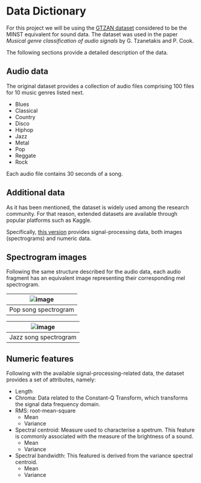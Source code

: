 # Data Dictionary

For this project we will be using the [GTZAN dataset](http://marsyas.info/downloads/datasets.html) considered to be the MINST equivalent for sound data. The dataset was used in the paper  <i>Musical genre classification of audio signals </i> by G. Tzanetakis and P. Cook.

The following sections provide a detailed description of the data.

## Audio data

The original dataset provides a collection of audio files comprising 100 files for 10 music genres listed next.

<ul>
    <li>Blues</li>
    <li>Classical</li>
    <li>Country</li>
    <li>Disco</li>
    <li>Hiphop</li>
    <li>Jazz</li>
    <li>Metal</li>
    <li>Pop</li>
    <li>Reggate</li>
    <li>Rock</li>
</ul>

Each audio file contains 30 seconds of a song. 

## Additional data

As it has been mentioned, the dataset is widely used among the research community. For that reason, extended datasets are available through popular platforms such as Kaggle.  

Specifically,  [this version](!https://www.kaggle.com/andradaolteanu/gtzan-dataset-music-genre-classification) provides signal-processing data, both images (spectrograms) and numeric data.


## Spectrogram images

Following the same structure described for the audio data, each audio fragment has an equivalent image representing their corresponding mel spectrogram.

| ![image](https://drive.google.com/uc?export=view&id=1ynwRdiAJNwa1gT4CB_9p5yE6UnhR4tlb) |
|:--:| 
| Pop song spectrogram |

| ![image](https://drive.google.com/uc?export=view&id=1hJoUIiRRni812DM78hd140oZQly1NTTZ) |
|:--:| 
| Jazz song spectrogram |


## Numeric features

Following with the available signal-processing-related data, the dataset provides a set of attributes, namely:
    
* Length
* Chroma: Data related to the Constant-Q Transform, which transforms the signal data frequency domain.
* RMS:  root-mean-square
    * Mean
    * Variance
* Spectral centroid: Measure used to characterise a spetrum. This feature is commonly associated with the measure of the brightness of a sound.
    * Mean
    * Variance
* Spectral bandwidth: This featured is derived from the variance spectral centroid.
    * Mean
    * Variance